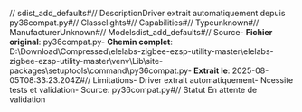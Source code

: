 // sdist_add_defaults#// DescriptionDriver extrait automatiquement depuis py36compat.py#// Classelights#// Capabilities#// Typeunknown#// ManufacturerUnknown#// Modelsdist_add_defaults#// Source- **Fichier original**: py36compat.py- **Chemin complet**: D:\Download\Compressed\elelabs-zigbee-ezsp-utility-master\elelabs-zigbee-ezsp-utility-master\venv\Lib\site-packages\setuptools\command\py36compat.py- **Extrait le**: 2025-08-05T08:33:23.204Z#// Limitations- Driver extrait automatiquement- Ncessite tests et validation- Source: py36compat.py#// Statut En attente de validation